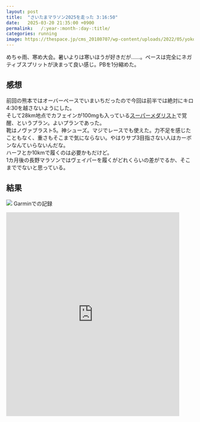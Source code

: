 ```yaml
---
layout: post
title:  "さいたまマラソン2025を走った 3:16:50"
date:   2025-03-20 21:35:00 +0900
permalink:   /:year-:month-:day-:title/
categories: running
image: https://thespace.jp/cms_20180707/wp-content/uploads/2022/05/yokohamamarathon.png
---
```

めちゃ雨、寒め大会。暑いよりは寒いほうが好きだが……。ペースは完全にネガティブスプリットが決まって良い感じ。PBを1分縮めた。

## 感想
前回の熊本ではオーバーペースでいまいちだったので今回は前半では絶対にキロ4:30を越さないようにした。  
そして28km地点でカフェインが100mgも入っている[スーパーメダリスト](https://www.amazon.co.jp/dp/B01F6D85W0?ref=ppx_yo2ov_dt_b_fed_asin_title)で覚醒、というプラン。よいプランであった。  
靴はノヴァブラスト5。神シューズ。マジでレースでも使えた。力不足を感じたこともなく、重さもそこまで気にならない。やはりサブ3目指さない人はカーボンなんていらないんだな。  
ハーフとか10kmで履くのは必要かもだけど。  
1カ月後の長野マラソンではヴェイパーを履くがどれくらいの差がでるか、そこまででないと思っている。  


## 結果

![](https://www.peipeipe.net/images/2025saitama_page-0001.jpg)
Garminでの記録  

<div class="iframe-wrap">
<iframe src='https://connect.garmin.com/modern/activity/embed/18543836349' width='465' height=548 title='アクティビティの埋め込み' frameborder="0" /></div>




## 過去のマラソンログ

- [ちばアクアラインマラソン 2022を走った：4時間21分36](https://www.peipeipe.net/2022-11-07-chibaaqualinemarathon2022/)
- [東京マラソン2021を走った：4時間6分04](https://www.peipeipe.net/2022-03-09-tokyomarathon2021/)
- [大阪マラソン2023を走った 03:53:49](https://www.peipeipe.net/2023-03-12-osaka-marathon2023/)
- [北海道マラソン2023を走った 03:52:35 ](https://www.peipeipe.net/2023-08-31-hokkaido-marathon2023/)
- [横浜マラソン2023を走った 3:24:00 ](https://www.peipeipe.net/2023-10-30-yokohama-marathon2023/)
- [熊本城マラソン2024を走った 3:17:50 ](https://www.peipeipe.net/2023-10-30-kumamotojyo-marathon2024/)